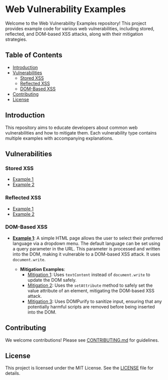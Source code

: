 # Web Vulnerability Examples

Welcome to the Web Vulnerability Examples repository! This project provides example code for various web vulnerabilities, including stored, reflected, and DOM-based XSS attacks, along with their mitigation strategies.

## Table of Contents

- [Introduction](#introduction)
- [Vulnerabilities](#vulnerabilities)
  - [Stored XSS](#stored-xss)
  - [Reflected XSS](#reflected-xss)
  - [DOM-Based XSS](#dom-based-xss)
- [Contributing](#contributing)
- [License](#license)

## Introduction

This repository aims to educate developers about common web vulnerabilities and how to mitigate them. Each vulnerability type contains multiple examples with accompanying explanations.

## Vulnerabilities

### Stored XSS
- [Example 1](Stored_XSS/example1)
- [Example 2](Stored_XSS/example2)

### Reflected XSS
- [Example 1](Reflected_XSS/example1)
- [Example 2](Reflected_XSS/example2)

### DOM-Based XSS
- **[Example 1](DOM_Based_XSS/example1)**: 
  A simple HTML page allows the user to select their preferred language via a dropdown menu. The default language can be set using a query parameter in the URL. This parameter is processed and written into the DOM, making it vulnerable to a DOM-based XSS attack. It uses `document.write`.
  
  - **Mitigation Examples**:
    - [Mitigation 1](DOM_Based_XSS/example1/mitigation/example1-1): Uses `textContent` instead of `document.write` to update the DOM safely.
    - [Mitigation 2](DOM_Based_XSS/example1/mitigation/example1-2): Uses the `setAttribute` method to safely set the value attribute of an element, mitigating the DOM-based XSS attack.
    - [Mitigation 3](DOM_Based_XSS/example1/mitigation/example1-3): Uses DOMPurify to sanitize input, ensuring that any potentially harmful scripts are removed before being inserted into the DOM.

## Contributing

We welcome contributions! Please see [CONTRIBUTING.md](CONTRIBUTING.md) for guidelines.

## License

This project is licensed under the MIT License. See the [LICENSE](LICENSE) file for details.
